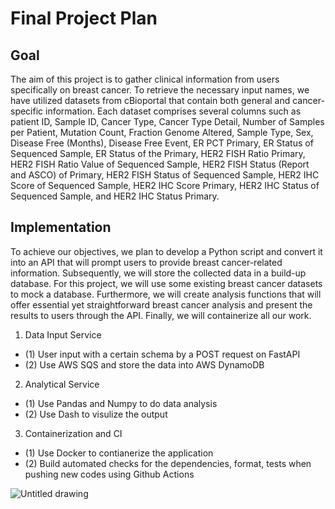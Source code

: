# Final Project Plan

## Goal
The aim of this project is to gather clinical information from users specifically on breast cancer. To retrieve the necessary input names, we have utilized datasets from cBioportal that contain both general and cancer-specific information. Each dataset comprises several columns such as patient ID, Sample ID, Cancer Type, Cancer Type Detail, Number of Samples per Patient, Mutation Count, Fraction Genome Altered, Sample Type, Sex, Disease Free (Months), Disease Free Event, ER PCT Primary, ER Status of Sequenced Sample, ER Status of the Primary, HER2 FISH Ratio Primary, HER2 FISH Ratio Value of Sequenced Sample, HER2 FISH Status (Report and ASCO) of Primary, HER2 FISH Status of Sequenced Sample, HER2 IHC Score of Sequenced Sample, HER2 IHC Score Primary, HER2 IHC Status of Sequenced Sample, and HER2 IHC Status Primary.


## Implementation
To achieve our objectives, we plan to develop a Python script and convert it into an API that will prompt users to provide breast cancer-related information. Subsequently, we will store the collected data in a build-up database. For this project, we will use some existing breast cancer datasets to mock a database. Furthermore, we will create analysis functions that will offer essential yet straightforward breast cancer analysis and present the results to users through the API. Finally, we will containerize all our work.

1. Data Input Service
- (1) User input with a certain schema by a POST request on FastAPI
- (2) Use AWS SQS and store the data into AWS DynamoDB

2. Analytical Service
- (1) Use Pandas and Numpy to do data analysis
- (2) Use Dash to visulize the output

3. Containerization and CI
- (1) Use Docker to contianerize the application
- (2) Build automated checks for the dependencies, format, tests when pushing new codes using Github Actions

![Untitled drawing](https://user-images.githubusercontent.com/70648104/230992080-781d7835-48cb-4170-bd17-e628a2373beb.jpg)
